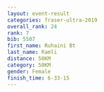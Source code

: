 ```yaml
---
layout: event-result 
categories: fraser-ultra-2019 
overall_rank: 24
rank: 7
bib: 5507
first_name: Ruhaini Bt
last_name: Ramli
distance: 50KM
category: 50KM
gender: Female
finish_time: 6-33-15
---
```

